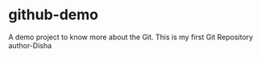 # github-demo
A demo project to know more about the Git. This is my first Git Repository
author-Disha
